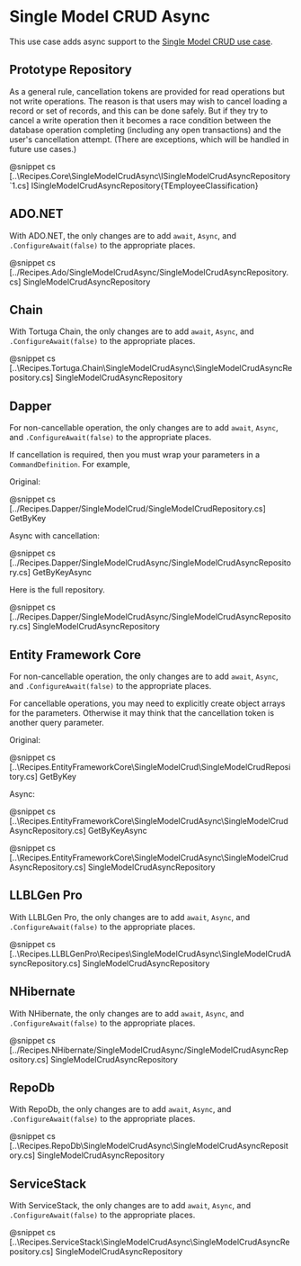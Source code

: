 ﻿# Single Model CRUD Async

This use case adds async support to the [Single Model CRUD use case](SingleModelCrud.htm).

## Prototype Repository

As a general rule, cancellation tokens are provided for read operations but not write operations. The reason is that users may wish to cancel loading a record or set of records, and this can be done safely. But if they try to cancel a write operation then it becomes a race condition between the database operation completing (including any open transactions) and the user's cancellation attempt. (There are exceptions, which will be handled in future use cases.)

@snippet cs [..\Recipes.Core\SingleModelCrudAsync\ISingleModelCrudAsyncRepository`1.cs] ISingleModelCrudAsyncRepository{TEmployeeClassification}

## ADO.NET

With ADO.NET, the only changes are to add `await`, `Async`, and `.ConfigureAwait(false)` to the appropriate places. 

@snippet cs [../Recipes.Ado/SingleModelCrudAsync/SingleModelCrudAsyncRepository.cs] SingleModelCrudAsyncRepository

## Chain

With Tortuga Chain, the only changes are to add `await`, `Async`, and `.ConfigureAwait(false)` to the appropriate places. 

@snippet cs [..\Recipes.Tortuga.Chain\SingleModelCrudAsync\SingleModelCrudAsyncRepository.cs] SingleModelCrudAsyncRepository

## Dapper

For non-cancellable operation, the only changes are to add `await`, `Async`, and `.ConfigureAwait(false)` to the appropriate places. 

If cancellation is required, then you must wrap your parameters in a `CommandDefinition`. For example,

Original:

@snippet cs [../Recipes.Dapper/SingleModelCrud/SingleModelCrudRepository.cs] GetByKey

Async with cancellation:

@snippet cs [../Recipes.Dapper/SingleModelCrudAsync/SingleModelCrudAsyncRepository.cs] GetByKeyAsync

Here is the full repository.

@snippet cs [../Recipes.Dapper/SingleModelCrudAsync/SingleModelCrudAsyncRepository.cs] SingleModelCrudAsyncRepository

## Entity Framework Core

For non-cancellable operation, the only changes are to add `await`, `Async`, and `.ConfigureAwait(false)` to the appropriate places. 

For cancellable operations, you may need to explicitly create object arrays for the parameters. Otherwise it may think that the cancellation token is another query parameter.

Original:

@snippet cs [..\Recipes.EntityFrameworkCore\SingleModelCrud\SingleModelCrudRepository.cs] GetByKey

Async:

@snippet cs [..\Recipes.EntityFrameworkCore\SingleModelCrudAsync\SingleModelCrudAsyncRepository.cs] GetByKeyAsync


@snippet cs [..\Recipes.EntityFrameworkCore\SingleModelCrudAsync\SingleModelCrudAsyncRepository.cs] SingleModelCrudAsyncRepository

## LLBLGen Pro

With LLBLGen Pro, the only changes are to add `await`, `Async`, and `.ConfigureAwait(false)` to the appropriate places. 

@snippet cs [..\Recipes.LLBLGenPro\Recipes\SingleModelCrudAsync\SingleModelCrudAsyncRepository.cs] SingleModelCrudAsyncRepository


## NHibernate

With NHibernate, the only changes are to add `await`, `Async`, and `.ConfigureAwait(false)` to the appropriate places. 

@snippet cs [../Recipes.NHibernate/SingleModelCrudAsync/SingleModelCrudAsyncRepository.cs] SingleModelCrudAsyncRepository

## RepoDb

With RepoDb, the only changes are to add `await`, `Async`, and `.ConfigureAwait(false)` to the appropriate places. 

@snippet cs [..\Recipes.RepoDb\SingleModelCrudAsync\SingleModelCrudAsyncRepository.cs] SingleModelCrudAsyncRepository

## ServiceStack

With ServiceStack, the only changes are to add `await`, `Async`, and `.ConfigureAwait(false)` to the appropriate places. 

@snippet cs [..\Recipes.ServiceStack\SingleModelCrudAsync\SingleModelCrudAsyncRepository.cs] SingleModelCrudAsyncRepository
